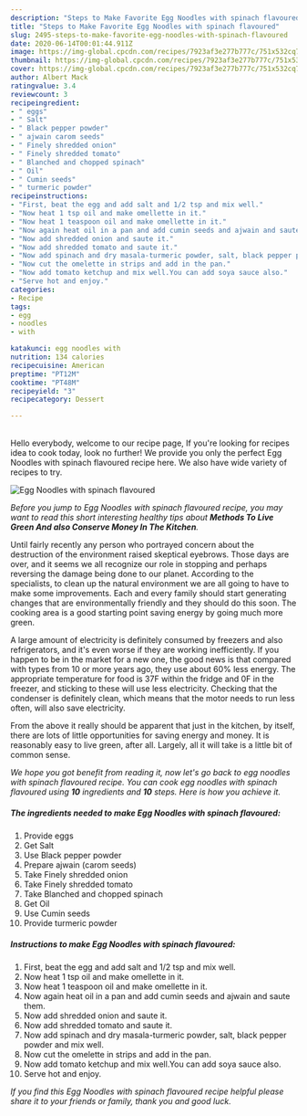 ```yaml
---
description: "Steps to Make Favorite Egg Noodles with spinach flavoured"
title: "Steps to Make Favorite Egg Noodles with spinach flavoured"
slug: 2495-steps-to-make-favorite-egg-noodles-with-spinach-flavoured
date: 2020-06-14T00:01:44.911Z
image: https://img-global.cpcdn.com/recipes/7923af3e277b777c/751x532cq70/egg-noodles-with-spinach-flavoured-recipe-main-photo.jpg
thumbnail: https://img-global.cpcdn.com/recipes/7923af3e277b777c/751x532cq70/egg-noodles-with-spinach-flavoured-recipe-main-photo.jpg
cover: https://img-global.cpcdn.com/recipes/7923af3e277b777c/751x532cq70/egg-noodles-with-spinach-flavoured-recipe-main-photo.jpg
author: Albert Mack
ratingvalue: 3.4
reviewcount: 3
recipeingredient:
- " eggs"
- " Salt"
- " Black pepper powder"
- " ajwain carom seeds"
- " Finely shredded onion"
- " Finely shredded tomato"
- " Blanched and chopped spinach"
- " Oil"
- " Cumin seeds"
- " turmeric powder"
recipeinstructions:
- "First, beat the egg and add salt and 1/2 tsp and mix well."
- "Now heat 1 tsp oil and make omellette in it."
- "Now heat 1 teaspoon oil and make omellette in it."
- "Now again heat oil in a pan and add cumin seeds and ajwain and saute them."
- "Now add shredded onion and saute it."
- "Now add shredded tomato and saute it."
- "Now add spinach and dry masala-turmeric powder, salt, black pepper powder and mix well."
- "Now cut the omelette in strips and add in the pan."
- "Now add tomato ketchup and mix well.You can add soya sauce also."
- "Serve hot and enjoy."
categories:
- Recipe
tags:
- egg
- noodles
- with

katakunci: egg noodles with 
nutrition: 134 calories
recipecuisine: American
preptime: "PT12M"
cooktime: "PT48M"
recipeyield: "3"
recipecategory: Dessert

---
```

<br>
Hello everybody, welcome to our recipe page, If you're looking for recipes idea to cook today, look no further! We provide you only the perfect Egg Noodles with spinach flavoured recipe here. We also have wide variety of recipes to try.
<br>


![Egg Noodles with spinach flavoured](https://img-global.cpcdn.com/recipes/7923af3e277b777c/751x532cq70/egg-noodles-with-spinach-flavoured-recipe-main-photo.jpg)

<i>Before you jump to Egg Noodles with spinach flavoured recipe, you may want to read this short interesting healthy tips about 
<strong>Methods To Live Green And also Conserve Money In The Kitchen</strong>.</i>
</br>

Until fairly recently any person who portrayed concern about the destruction of the environment raised skeptical eyebrows. Those days are over, and it seems we all recognize our role in stopping and perhaps reversing the damage being done to our planet. According to the specialists, to clean up the natural environment we are all going to have to make some improvements. Each and every family should start generating changes that are environmentally friendly and they should do this soon. The cooking area is a good starting point saving energy by going much more green.

A large amount of electricity is definitely consumed by freezers and also refrigerators, and it's even worse if they are working inefficiently. If you happen to be in the market for a new one, the good news is that compared with types from 10 or more years ago, they use about 60% less energy. The appropriate temperature for food is 37F within the fridge and 0F in the freezer, and sticking to these will use less electricity. Checking that the condenser is definitely clean, which means that the motor needs to run less often, will also save electricity.

From the above it really should be apparent that just in the kitchen, by itself, there are lots of little opportunities for saving energy and money. It is reasonably easy to live green, after all. Largely, all it will take is a little bit of common sense.


<i>We hope you got benefit from reading it, now let's go back to egg noodles with spinach flavoured recipe. You can cook egg noodles with spinach flavoured using <strong>10</strong> ingredients and <strong>10</strong> steps. Here is how you achieve it.
</i>

##### The ingredients needed to make Egg Noodles with spinach flavoured:

1. Provide  eggs
1. Get  Salt
1. Use  Black pepper powder
1. Prepare  ajwain (carom seeds)
1. Take  Finely shredded onion
1. Take  Finely shredded tomato
1. Take  Blanched and chopped spinach
1. Get  Oil
1. Use  Cumin seeds
1. Provide  turmeric powder


##### Instructions to make Egg Noodles with spinach flavoured:

1. First, beat the egg and add salt and 1/2 tsp and mix well.
1. Now heat 1 tsp oil and make omellette in it.
1. Now heat 1 teaspoon oil and make omellette in it.
1. Now again heat oil in a pan and add cumin seeds and ajwain and saute them.
1. Now add shredded onion and saute it.
1. Now add shredded tomato and saute it.
1. Now add spinach and dry masala-turmeric powder, salt, black pepper powder and mix well.
1. Now cut the omelette in strips and add in the pan.
1. Now add tomato ketchup and mix well.You can add soya sauce also.
1. Serve hot and enjoy.


<i>If you find this Egg Noodles with spinach flavoured recipe helpful please share it to your friends or family, thank you and good luck.</i>
